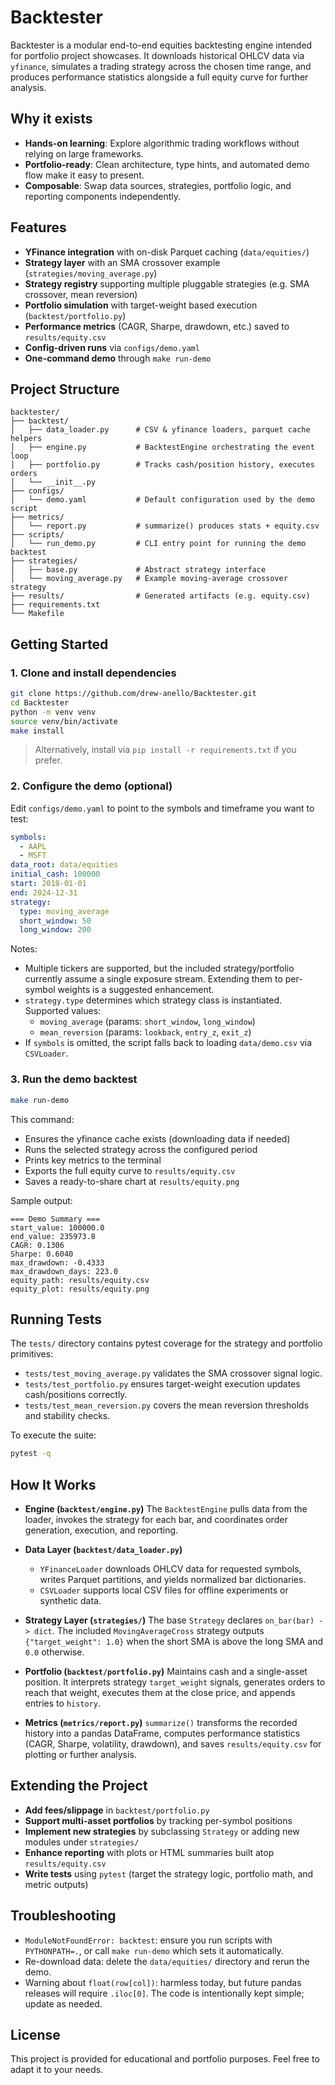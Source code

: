 # Backtester

Backtester is a modular end-to-end equities backtesting engine intended for portfolio project showcases. It downloads historical OHLCV data via `yfinance`, simulates a trading strategy across the chosen time range, and produces performance statistics alongside a full equity curve for further analysis.

## Why it exists

- **Hands-on learning**: Explore algorithmic trading workflows without relying on large frameworks.
- **Portfolio-ready**: Clean architecture, type hints, and automated demo flow make it easy to present.
- **Composable**: Swap data sources, strategies, portfolio logic, and reporting components independently.

## Features

- **YFinance integration** with on-disk Parquet caching (`data/equities/`)
- **Strategy layer** with an SMA crossover example (`strategies/moving_average.py`)
- **Strategy registry** supporting multiple pluggable strategies (e.g. SMA crossover, mean reversion)
- **Portfolio simulation** with target-weight based execution (`backtest/portfolio.py`)
- **Performance metrics** (CAGR, Sharpe, drawdown, etc.) saved to `results/equity.csv`
- **Config-driven runs** via `configs/demo.yaml`
- **One-command demo** through `make run-demo`

## Project Structure

```
backtester/
├── backtest/
│   ├── data_loader.py      # CSV & yfinance loaders, parquet cache helpers
│   ├── engine.py           # BacktestEngine orchestrating the event loop
│   ├── portfolio.py        # Tracks cash/position history, executes orders
│   └── __init__.py
├── configs/
│   └── demo.yaml           # Default configuration used by the demo script
├── metrics/
│   └── report.py           # summarize() produces stats + equity.csv
├── scripts/
│   └── run_demo.py         # CLI entry point for running the demo backtest
├── strategies/
│   ├── base.py             # Abstract strategy interface
│   └── moving_average.py   # Example moving-average crossover strategy
├── results/                # Generated artifacts (e.g. equity.csv)
├── requirements.txt
└── Makefile
```

## Getting Started

### 1. Clone and install dependencies

```bash
git clone https://github.com/drew-anello/Backtester.git
cd Backtester
python -m venv venv
source venv/bin/activate
make install
```

> Alternatively, install via `pip install -r requirements.txt` if you prefer.

### 2. Configure the demo (optional)

Edit `configs/demo.yaml` to point to the symbols and timeframe you want to test:

```yaml
symbols:
  - AAPL
  - MSFT
data_root: data/equities
initial_cash: 100000
start: 2018-01-01
end: 2024-12-31
strategy:
  type: moving_average
  short_window: 50
  long_window: 200
```

Notes:
- Multiple tickers are supported, but the included strategy/portfolio currently assume a single exposure stream. Extending them to per-symbol weights is a suggested enhancement.
- `strategy.type` determines which strategy class is instantiated. Supported values:
  - `moving_average` (params: `short_window`, `long_window`)
  - `mean_reversion` (params: `lookback`, `entry_z`, `exit_z`)
- If `symbols` is omitted, the script falls back to loading `data/demo.csv` via `CSVLoader`.

### 3. Run the demo backtest

```bash
make run-demo
```

This command:
- Ensures the yfinance cache exists (downloading data if needed)
- Runs the selected strategy across the configured period
- Prints key metrics to the terminal
- Exports the full equity curve to `results/equity.csv`
- Saves a ready-to-share chart at `results/equity.png`

Sample output:

```
=== Demo Summary ===
start_value: 100000.0
end_value: 235973.8
CAGR: 0.1306
Sharpe: 0.6040
max_drawdown: -0.4333
max_drawdown_days: 223.0
equity_path: results/equity.csv
equity_plot: results/equity.png
```

## Running Tests

The `tests/` directory contains pytest coverage for the strategy and portfolio primitives:

- `tests/test_moving_average.py` validates the SMA crossover signal logic.
- `tests/test_portfolio.py` ensures target-weight execution updates cash/positions correctly.
- `tests/test_mean_reversion.py` covers the mean reversion thresholds and stability checks.

To execute the suite:

```bash
pytest -q
```

## How It Works

- **Engine (`backtest/engine.py`)**
  The `BacktestEngine` pulls data from the loader, invokes the strategy for each bar, and coordinates order generation, execution, and reporting.

- **Data Layer (`backtest/data_loader.py`)**
  - `YFinanceLoader` downloads OHLCV data for requested symbols, writes Parquet partitions, and yields normalized bar dictionaries.
  - `CSVLoader` supports local CSV files for offline experiments or synthetic data.

- **Strategy Layer (`strategies/`)**
  The base `Strategy` declares `on_bar(bar) -> dict`. The included `MovingAverageCross` strategy outputs `{"target_weight": 1.0}` when the short SMA is above the long SMA and `0.0` otherwise.

- **Portfolio (`backtest/portfolio.py`)**
  Maintains cash and a single-asset position. It interprets strategy `target_weight` signals, generates orders to reach that weight, executes them at the close price, and appends entries to `history`.

- **Metrics (`metrics/report.py`)**
  `summarize()` transforms the recorded history into a pandas DataFrame, computes performance statistics (CAGR, Sharpe, volatility, drawdown), and saves `results/equity.csv` for plotting or further analysis.

## Extending the Project

- **Add fees/slippage** in `backtest/portfolio.py`
- **Support multi-asset portfolios** by tracking per-symbol positions
- **Implement new strategies** by subclassing `Strategy` or adding new modules under `strategies/`
- **Enhance reporting** with plots or HTML summaries built atop `results/equity.csv`
- **Write tests** using `pytest` (target the strategy logic, portfolio math, and metric outputs)

## Troubleshooting

- `ModuleNotFoundError: backtest`: ensure you run scripts with `PYTHONPATH=.`, or call `make run-demo` which sets it automatically.
- Re-download data: delete the `data/equities/` directory and rerun the demo.
- Warning about `float(row[col])`: harmless today, but future pandas releases will require `.iloc[0]`. The code is intentionally kept simple; update as needed.

## License

This project is provided for educational and portfolio purposes. Feel free to adapt it to your needs.

